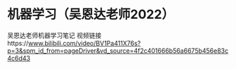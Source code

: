 # 机器学习（吴恩达老师2022）
吴恩达老师机器学习笔记
视频链接https://www.bilibili.com/video/BV1Pa411X76s?p=3&spm_id_from=pageDriver&vd_source=4f2c401666b56a6675b456e83c4c6d43
